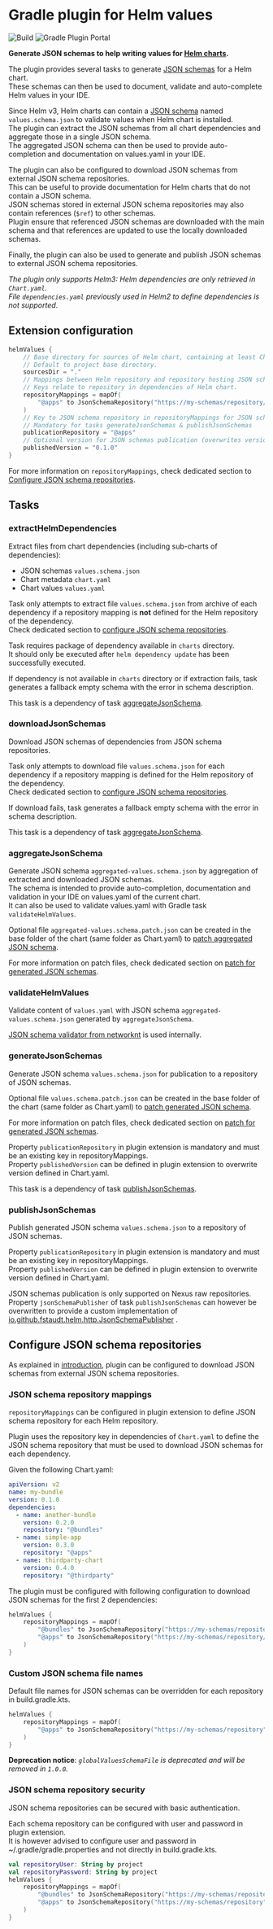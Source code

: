# Gradle plugin for Helm values

![Build](https://github.com/fstaudt/helm-values/workflows/Build/badge.svg)
![Gradle Plugin Portal](https://img.shields.io/gradle-plugin-portal/v/io.github.fstaudt.helm-values)

**Generate JSON schemas to help writing values for [Helm charts](https://helm.sh/).**

The plugin provides several tasks to generate [JSON schemas](https://json-schema.org/) for a Helm chart.\
These schemas can then be used to document, validate and auto-complete Helm values in your IDE.

Since Helm v3, Helm charts can contain a [JSON schema](https://helm.sh/docs/topics/charts/#schema-files)
named `values.schema.json` to validate values when Helm chart is installed.\
The plugin can extract the JSON schemas from all chart dependencies and aggregate those in a single JSON schema.\
The aggregated JSON schema can then be used to provide auto-completion and documentation on values.yaml in your IDE.

The plugin can also be configured to download JSON schemas from external JSON schema repositories.\
This can be useful to provide documentation for Helm charts that do not contain a JSON schema.\
JSON schemas stored in external JSON schema repositories may also contain references (`$ref`) to other schemas.\
Plugin ensure that referenced JSON schemas are downloaded with the main schema and that references are updated to use
the locally downloaded schemas.

Finally, the plugin can also be used to generate and publish JSON schemas to external JSON schema repositories.

*The plugin only supports Helm3: Helm dependencies are only retrieved in `Chart.yaml`.*\
*File `dependencies.yaml` previously used in Helm2 to define dependencies is not supported*.

## Extension configuration

```kotlin
helmValues {
    // Base directory for sources of Helm chart, containing at least Chart.yaml.
    // Default to project base directory.
    sourcesDir = "."
    // Mappings between Helm repository and repository hosting JSON schemas for charts
    // Keys relate to repository in dependencies of Helm chart.
    repositoryMappings = mapOf(
        "@apps" to JsonSchemaRepository("https://my-schemas/repository/json-schemas/apps")
    )
    // Key to JSON schema repository in repositoryMappings for JSON schemas publication
    // Mandatory for tasks generateJsonSchemas & publishJsonSchemas
    publicationRepository = "@apps"
    // Optional version for JSON schemas publication (overwrites version in Chart.yaml)
    publishedVersion = "0.1.0"
}
```

For more information on `repositoryMappings`, check dedicated section
to [Configure JSON schema repositories](#configure-json-schema-repositories).

## Tasks

### extractHelmDependencies

Extract files from chart dependencies (including sub-charts of dependencies):
- JSON schemas `values.schema.json`
- Chart metadata `chart.yaml`
- Chart values `values.yaml`

Task only attempts to extract file `values.schema.json` from archive of each dependency
if a repository mapping is **not** defined for the Helm repository of the dependency.\
Check dedicated section to [configure JSON schema repositories](#configure-json-schema-repositories).

Task requires package of dependency available in `charts` directory.\
It should only be executed after `helm dependency update` has been successfully executed.

If dependency is not available in `charts` directory or if extraction fails,
task generates a fallback empty schema with the error in schema description.

This task is a dependency of task [aggregateJsonSchema](#aggregatejsonschema).

### downloadJsonSchemas

Download JSON schemas of dependencies from JSON schema repositories.

Task only attempts to download file `values.schema.json` for each dependency
if a repository mapping is defined for the Helm repository of the dependency.\
Check dedicated section to [configure JSON schema repositories](#configure-json-schema-repositories).

If download fails, task generates a fallback empty schema with the error in schema description.

This task is a dependency of task [aggregateJsonSchema](#aggregatejsonschema).

### aggregateJsonSchema

Generate JSON schema `aggregated-values.schema.json` by aggregation of extracted and downloaded JSON schemas.\
The schema is intended to provide auto-completion, documentation and validation in your IDE on values.yaml of the
current chart.\
It can also be used to validate values.yaml with Gradle task `validateHelmValues`.

Optional file `aggregated-values.schema.patch.json` can be created in the base folder of the chart (same folder as
Chart.yaml)
to [patch aggregated JSON schema](https://jsonpatch.com/).

For more information on patch files, check dedicated section
on [patch for generated JSON schemas](../README.md#patch-for-generated-json-schemas).

### validateHelmValues

Validate content of `values.yaml` with JSON schema `aggregated-values.schema.json` generated by `aggregateJsonSchema`.

[JSON schema validator from networknt](https://github.com/networknt/json-schema-validator) is used internally.

### generateJsonSchemas

Generate JSON schema `values.schema.json` for publication to a repository of JSON
schemas.

Optional file `values.schema.patch.json` can be created in the base folder of the chart (same folder as Chart.yaml)
to [patch generated JSON schema](https://jsonpatch.com/).

For more information on patch files, check dedicated section
on [patch for generated JSON schemas](../README.md#patch-for-generated-json-schemas).

Property `publicationRepository` in plugin extension is mandatory and must be an existing key in repositoryMappings.\
Property `publishedVersion` can be defined in plugin extension to overwrite version defined in Chart.yaml.

This task is a dependency of task [publishJsonSchemas](#publishjsonschemas).

### publishJsonSchemas

Publish generated JSON schema `values.schema.json` to a repository of JSON schemas.

Property `publicationRepository` in plugin extension is mandatory and must be an existing key in repositoryMappings.\
Property `publishedVersion` can be defined in plugin extension to overwrite version defined in Chart.yaml.

JSON schemas publication is only supported on Nexus raw repositories.\
Property `jsonSchemaPublisher` of task `publishJsonSchemas` can however be overwritten
to provide a custom implementation
of [io.github.fstaudt.helm.http.JsonSchemaPublisher](../helm-values-shared/src/main/kotlin/io/github/fstaudt/helm/http/JsonSchemaPublisher.kt)
.

## Configure JSON schema repositories

As explained in [introduction](../README.md#json-schema-repositories),
plugin can be configured to download JSON schemas from external JSON schema repositories.

### JSON schema repository mappings

`repositoryMappings` can be configured in plugin extension to define JSON schema repository for each Helm repository.

Plugin uses the repository key in dependencies of `Chart.yaml` to define the JSON schema repository
that must be used to download JSON schemas for each dependency.

Given the following Chart.yaml:

```yaml
apiVersion: v2
name: my-bundle
version: 0.1.0
dependencies:
  - name: another-bundle
    version: 0.2.0
    repository: "@bundles"
  - name: simple-app
    version: 0.3.0
    repository: "@apps"
  - name: thirdparty-chart
    version: 0.4.0
    repository: "@thirdparty"
```

The plugin must be configured with following configuration to download JSON schemas for the first 2 dependencies:

```kotlin
helmValues {
    repositoryMappings = mapOf(
        "@bundles" to JsonSchemaRepository("https://my-schemas/repository/bundles"),
        "@apps" to JsonSchemaRepository("https://my-schemas/repository/apps")
    )
}
```

### Custom JSON schema file names

Default file names for JSON schemas can be overridden for each repository in build.gradle.kts.

```kotlin
helmValues {
    repositoryMappings = mapOf(
        "@apps" to JsonSchemaRepository("https://my-schemas/repository", valuesSchemaFile="helm-values.json", globalValuesSchemaFile="helm-global.json")
    )
}
```

**Deprecation notice**: *`globalValuesSchemaFile` is deprecated and will be removed in `1.0.0`.*

### JSON schema repository security

JSON schema repositories can be secured with basic authentication.

Each schema repository can be configured with user and password in plugin extension.\
It is however advised to configure user and password in ~/.gradle/gradle.properties and not directly in
build.gradle.kts.

```kotlin
val repositoryUser: String by project
val repositoryPassword: String by project
helmValues {
    repositoryMappings = mapOf(
        "@bundles" to JsonSchemaRepository("https://my-schemas/repository", repositoryUser, repositoryPassword),
        "@apps" to JsonSchemaRepository("https://my-schemas/repository", repositoryUser, repositoryPassword)
    )
}
```
